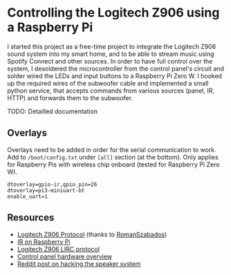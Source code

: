 # Controlling the Logitech Z906 using a Raspberry Pi

I started this project as a free-time project to integrate the Logitech Z906 sound system into my smart home, 
and to be able to stream music using Spotify Connect and other sources. In order to have full control over the
system, I desoldered the microcontroller from the control panel's circuit and solder wired the LEDs and input
buttons to a Raspberry Pi Zero W. I hooked up the required wires of the subwoofer cable and implemented a small
python service, that accepts commands from various sources (panel, IR, HTTP) and forwards them to the subwoofer.

TODO: Detailled documentation

## Overlays

Overlays need to be added in order for the serial communication to work. Add to `/boot/config.txt` under `[all]` section (at the bottom). Only applies for Raspberry Pis with wireless chip onboard (tested for Raspberry Pi Zero W).

```
dtoverlay=gpio-ir,gpio_pin=26
dtoverlay=pi3-miniuart-bt
enable_uart=1
```

## Resources

- [Logitech Z906 Protocol](https://github.com/nomis/logitech-z906/blob/main/protocol.rst) (thanks to [RomanSzabados](https://github.com/RomanSzabados))
- [IR on Raspberry Pi](https://blog.gordonturner.com/2020/05/31/raspberry-pi-ir-receiver/)
- [Logitech Z906 LIRC protocol](https://sourceforge.net/p/lirc-remotes/mailman/lirc-remotes-users/thread/55239D94.7010304%40gmail.com/#msg33739361)
- [Control panel hardware overview](https://www.reddit.com/r/hardwarehacking/comments/99eh5u/hacking_the_logitech_z906_speaker_system/)
- [Reddit post on hacking the speaker system](https://www.reddit.com/r/hardwarehacking/comments/hnpprk/hacking_the_logitech_z906_speaker_system/gfyyeng/)
